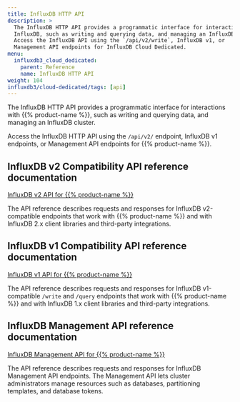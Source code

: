 ```yaml
---
title: InfluxDB HTTP API
description: >
  The InfluxDB HTTP API provides a programmatic interface for interactions with
  InfluxDB, such as writing and querying data, and managing an InfluxDB cluster.
  Access the InfluxDB API using the `/api/v2/write`, InfluxDB v1, or
  Management API endpoints for InfluxDB Cloud Dedicated.
menu:
  influxdb3_cloud_dedicated:
    parent: Reference
    name: InfluxDB HTTP API
weight: 104
influxdb3/cloud-dedicated/tags: [api]
---
```


The InfluxDB HTTP API provides a programmatic interface for interactions with
{{% product-name %}}, such as writing and querying data, and managing an InfluxDB cluster.

Access the InfluxDB HTTP API using the `/api/v2/` endpoint, InfluxDB v1 endpoints, or
Management API endpoints for {{% product-name %}}.

## InfluxDB v2 Compatibility API reference documentation

<a class="btn" href="/influxdb3/cloud-dedicated/api/v2/">InfluxDB v2 API for {{% product-name %}}</a>

The API reference describes requests and responses for InfluxDB v2-compatible
endpoints that work with {{% product-name %}} and with InfluxDB 2.x client
libraries and third-party integrations.

## InfluxDB v1 Compatibility API reference documentation

<a class="btn" href="/influxdb3/cloud-dedicated/api/v1/">InfluxDB v1 API for {{% product-name %}}</a>

The API reference describes requests and responses for InfluxDB v1-compatible `/write` and `/query` endpoints that work with {{% product-name %}} and with InfluxDB 1.x client libraries and third-party integrations.

## InfluxDB Management API reference documentation

<a class="btn" href="/influxdb3/cloud-dedicated/api/management/">InfluxDB Management API for {{% product-name %}}</a>

The API reference describes requests and responses for InfluxDB Management API endpoints.
The Management API lets cluster administrators manage resources such as databases, partitioning templates, and database tokens.
